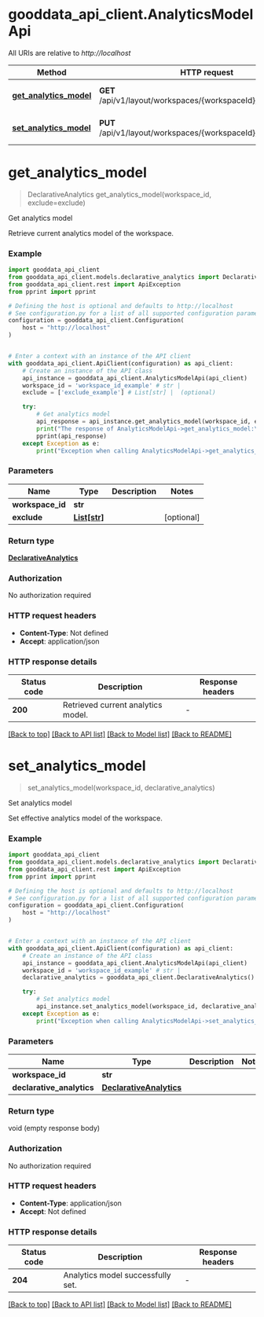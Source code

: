# gooddata_api_client.AnalyticsModelApi

All URIs are relative to *http://localhost*

Method | HTTP request | Description
------------- | ------------- | -------------
[**get_analytics_model**](AnalyticsModelApi.md#get_analytics_model) | **GET** /api/v1/layout/workspaces/{workspaceId}/analyticsModel | Get analytics model
[**set_analytics_model**](AnalyticsModelApi.md#set_analytics_model) | **PUT** /api/v1/layout/workspaces/{workspaceId}/analyticsModel | Set analytics model


# **get_analytics_model**
> DeclarativeAnalytics get_analytics_model(workspace_id, exclude=exclude)

Get analytics model

Retrieve current analytics model of the workspace.

### Example


```python
import gooddata_api_client
from gooddata_api_client.models.declarative_analytics import DeclarativeAnalytics
from gooddata_api_client.rest import ApiException
from pprint import pprint

# Defining the host is optional and defaults to http://localhost
# See configuration.py for a list of all supported configuration parameters.
configuration = gooddata_api_client.Configuration(
    host = "http://localhost"
)


# Enter a context with an instance of the API client
with gooddata_api_client.ApiClient(configuration) as api_client:
    # Create an instance of the API class
    api_instance = gooddata_api_client.AnalyticsModelApi(api_client)
    workspace_id = 'workspace_id_example' # str | 
    exclude = ['exclude_example'] # List[str] |  (optional)

    try:
        # Get analytics model
        api_response = api_instance.get_analytics_model(workspace_id, exclude=exclude)
        print("The response of AnalyticsModelApi->get_analytics_model:\n")
        pprint(api_response)
    except Exception as e:
        print("Exception when calling AnalyticsModelApi->get_analytics_model: %s\n" % e)
```



### Parameters


Name | Type | Description  | Notes
------------- | ------------- | ------------- | -------------
 **workspace_id** | **str**|  | 
 **exclude** | [**List[str]**](str.md)|  | [optional] 

### Return type

[**DeclarativeAnalytics**](DeclarativeAnalytics.md)

### Authorization

No authorization required

### HTTP request headers

 - **Content-Type**: Not defined
 - **Accept**: application/json

### HTTP response details

| Status code | Description | Response headers |
|-------------|-------------|------------------|
**200** | Retrieved current analytics model. |  -  |

[[Back to top]](#) [[Back to API list]](../README.md#documentation-for-api-endpoints) [[Back to Model list]](../README.md#documentation-for-models) [[Back to README]](../README.md)

# **set_analytics_model**
> set_analytics_model(workspace_id, declarative_analytics)

Set analytics model

Set effective analytics model of the workspace.

### Example


```python
import gooddata_api_client
from gooddata_api_client.models.declarative_analytics import DeclarativeAnalytics
from gooddata_api_client.rest import ApiException
from pprint import pprint

# Defining the host is optional and defaults to http://localhost
# See configuration.py for a list of all supported configuration parameters.
configuration = gooddata_api_client.Configuration(
    host = "http://localhost"
)


# Enter a context with an instance of the API client
with gooddata_api_client.ApiClient(configuration) as api_client:
    # Create an instance of the API class
    api_instance = gooddata_api_client.AnalyticsModelApi(api_client)
    workspace_id = 'workspace_id_example' # str | 
    declarative_analytics = gooddata_api_client.DeclarativeAnalytics() # DeclarativeAnalytics | 

    try:
        # Set analytics model
        api_instance.set_analytics_model(workspace_id, declarative_analytics)
    except Exception as e:
        print("Exception when calling AnalyticsModelApi->set_analytics_model: %s\n" % e)
```



### Parameters


Name | Type | Description  | Notes
------------- | ------------- | ------------- | -------------
 **workspace_id** | **str**|  | 
 **declarative_analytics** | [**DeclarativeAnalytics**](DeclarativeAnalytics.md)|  | 

### Return type

void (empty response body)

### Authorization

No authorization required

### HTTP request headers

 - **Content-Type**: application/json
 - **Accept**: Not defined

### HTTP response details

| Status code | Description | Response headers |
|-------------|-------------|------------------|
**204** | Analytics model successfully set. |  -  |

[[Back to top]](#) [[Back to API list]](../README.md#documentation-for-api-endpoints) [[Back to Model list]](../README.md#documentation-for-models) [[Back to README]](../README.md)

